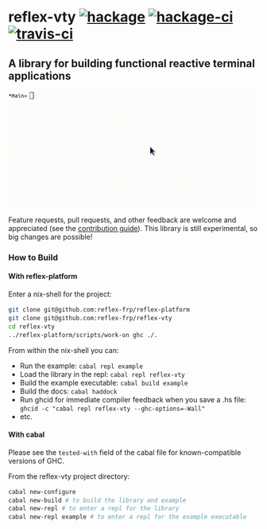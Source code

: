 # reflex-vty [![hackage](https://img.shields.io/hackage/v/reflex-vty.svg)](https://hackage.haskell.org/package/reflex-vty) [![hackage-ci](https://matrix.hackage.haskell.org/api/v2/packages/reflex-vty/badge)](https://matrix.hackage.haskell.org/#/package/reflex-vty) [![travis-ci](https://api.travis-ci.org/reflex-frp/reflex-vty.svg?branch=develop)](https://travis-ci.org/reflex-frp/reflex-vty)

## A library for building functional reactive terminal applications

![reflex-vty example animation](doc/welcome.gif)

Feature requests, pull requests, and other feedback are welcome and appreciated (see the [contribution guide](CONTRIBUTING.md)). This library
is still experimental, so big changes are possible!
### How to Build

#### With reflex-platform

Enter a nix-shell for the project:
```bash
git clone git@github.com:reflex-frp/reflex-platform
git clone git@github.com:reflex-frp/reflex-vty
cd reflex-vty
../reflex-platform/scripts/work-on ghc ./.
```

From within the nix-shell you can:
* Run the example: `cabal repl example`
* Load the library in the repl: `cabal repl reflex-vty`
* Build the example executable: `cabal build example`
* Build the docs: `cabal haddock`
* Run ghcid for immediate compiler feedback when you save a .hs file: `ghcid -c "cabal repl reflex-vty --ghc-options=-Wall"`
* etc.

#### With cabal

Please see the `tested-with` field of the cabal file for known-compatible versions of GHC.

From the reflex-vty project directory:

```bash
cabal new-configure
cabal new-build # to build the library and example
cabal new-repl # to enter a repl for the library
cabal new-repl example # to enter a repl for the example executable
```


